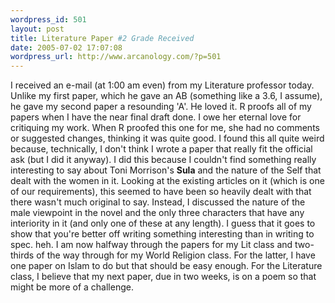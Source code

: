 ```yaml
--- 
wordpress_id: 501
layout: post
title: Literature Paper #2 Grade Received
date: 2005-07-02 17:07:08
wordpress_url: http://www.arcanology.com/?p=501
---
```

I received an e-mail (at 1:00 am even) from my Literature professor today. Unlike my first paper, which he gave an AB (something like a 3.6, I assume), he gave my second paper a resounding 'A'. He loved it. R proofs all of my papers when I have the near final draft done. I owe her eternal love for critiquing my work. When R proofed this one for me, she had no comments or suggested changes, thinking it was quite good. I found this all quite weird because, technically, I don't think I wrote a paper that really fit the official ask (but I did it anyway). I did this because I couldn't find something really interesting to say about Toni Morrison's <b>Sula</b> and the nature of the Self that dealt with the women in it. Looking at the existing articles on it (which is one of our requirements), this seemed to have been so heavily dealt with that there wasn't much original to say. Instead, I discussed the nature of the male viewpoint in the novel and the only three characters that have any interiority in it (and only one of these at any length). I guess that it goes to show that you're better off writing something interesting than in writing to spec. heh. I am now halfway through the papers for my Lit class and two-thirds of the way through for my World Religion class. For the latter, I have one paper on Islam to do but that should be easy enough. For the Literature class, I believe that my next paper, due in two weeks, is on a poem so that might be more of a challenge.